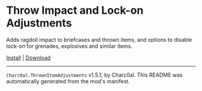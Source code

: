 # Throw Impact and Lock-on Adjustments

Adds ragdoll impact to briefcases and thrown items, and options to disable lock-on for grenades, explosives and similar items.

[Install](https://hitman-resources.netlify.app/smf-install-link/https://github.com/charc0al/HM3_ThrownItemAdjustments/releases/latest/download/mod.framework.zip) | [Download](https://github.com/charc0al/HM3_ThrownItemAdjustments/releases/latest/download/mod.framework.zip)

---

`Charc0al.ThrownItemAdjustments` v1.5.1, by Charc0al. This README was automatically generated from the mod's manifest.
